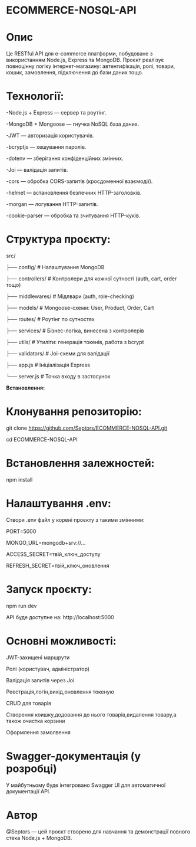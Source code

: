 # ECOMMERCE-NOSQL-API

# Опис

Це RESTful API для e-commerce платформи, побудоване з використанням Node.js, Express та MongoDB. Проєкт реалізує повноцінну логіку інтернет-магазину: автентифікація, ролі, товари, кошик, замовлення, підключення до бази даних тощо.	


# Технології:	

-Node.js + Express — сервер та роутінг.	

-MongoDB + Mongoose — гнучка NoSQL база даних.		

-JWT — авторизація користувачів.		

-bcryptjs — хешування паролів.		

-dotenv — зберігання конфіденційних змінних.		

-Joi — валідація запитів.		

-cors — обробка CORS-запитів (кросдоменної взаємодії).	

-helmet — встановлення безпечних HTTP-заголовків.

-morgan — логування HTTP-запитів.

-cookie-parser — обробка та зчитування HTTP-куків.


# Структура проєкту:

src/	

├── config/             # Налаштування MongoDB	

├── controllers/        # Контролери для кожної сутності (auth, cart, order тощо)	

├── middlewares/        # Мідлвари (auth,  role-checking)	

├── models/             # Mongoose-схеми: User, Product, Order, Cart	

├── routes/             # Роутінг по сутностях	

├── services/           # Бізнес-логіка, винесена з контролерів	

├── utils/              # Утиліти: генерація токенів, работа з bcrypt

├── validators/         # Joi-схеми для валідації	

├── app.js              # Ініціалізація Express		

└── server.js           # Точка входу в застосунок	

**Встановлення:**

# Клонування репозиторію:

git clone https://github.com/Septors/ECOMMERCE-NOSQL-API.git	

cd ECOMMERCE-NOSQL-API	


# Встановлення залежностей:	

npm install	

# Налаштування .env:	
	
Створи .env файл у корені проєкту з такими змінними:	

PORT=5000	

MONGO_URL=mongodb+srv://...	

ACCESS_SECRET=твій_ключ_доступу	

REFRESH_SECRET=твій_ключ_оновлення	

# Запуск проєкту:

npm run dev	

API буде доступне на: http://localhost:5000	

# Основні можливості:	
	
JWT-захищені маршрути		

Ролі (користувач, адміністратор)	

Валідація запитів через Joi		

Реєстрація,логін,вихід,оновлення токеную	

CRUD для товарів	

Створення коишку,додовання до нього товарів,видалення товару,а також очистка корзини	

Оформлення замолвення	

# Swagger-документація (у розробці)

У майбутньому буде інтегровано Swagger UI для автоматичної документації API.

# Автор

@Septors — цей проєкт створено для навчання та демонстрації повного стека Node.js + MongoDB.
